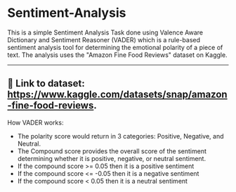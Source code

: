 # Sentiment-Analysis

This is a simple Sentiment Analysis Task done using Valence Aware Dictionary and Sentiment Reasoner (VADER) which is a rule-based sentiment analysis tool for determining the emotional polarity of a piece of text. 
The analysis uses the "Amazon Fine Food Reviews" dataset on Kaggle.

----

 🔗 Link to dataset:  https://www.kaggle.com/datasets/snap/amazon-fine-food-reviews. 
 ---
How VADER works: 
-  The polarity score would return in 3 categories: Positive, Negative, and Neutral.
-  The Compound score provides the overall score of the sentiment determining whether it is positive, negative, or neutral sentiment.
-  If the compound score >= 0.05 then it is a positive sentiment
-  If the compound score <= -0.05 then it is a negative sentiment
-  If the compound score < 0.05 then it is a neutral sentiment
  
